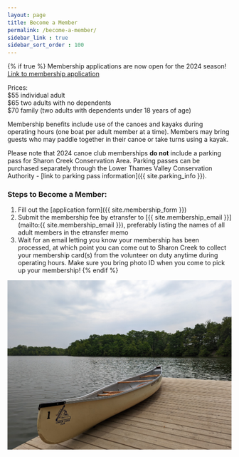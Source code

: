 ```yaml
---
layout: page
title: Become a Member
permalink: /become-a-member/
sidebar_link : true
sidebar_sort_order : 100
---
```


{% if true %}
Membership applications are now open for the 2024 season!
<a class="link-button" href="{{ site.membership_form }}">Link to membership application</a>

Prices:  
$55 individual adult  
$65 two adults with no dependents  
$70 family (two adults with dependents under 18 years of age)

Membership benefits include use of the canoes and kayaks during operating hours (one boat per adult member at a time). Members may bring guests who may paddle together in their canoe or take turns using a kayak.

Please note that 2024 canoe club memberships **do not** include a parking pass for Sharon Creek Conservation Area. Parking passes can be purchased separately through the Lower Thames Valley Conservation Authority - [link to parking pass information]({{ site.parking_info }}).

### Steps to Become a Member: 
1. Fill out the [application form]({{ site.membership_form }})
2. Submit the membership fee by etransfer to [{{ site.membership_email }}](mailto:{{ site.membership_email }}), preferably listing the names of all adult members in the etransfer memo
3. Wait for an email letting you know your membership has been processed, at which point you can come out to Sharon Creek to collect your membership card(s) from the volunteer on duty anytime during operating hours. Make sure you bring photo ID when you come to pick up your membership!
{% endif %}

![A Canoe Club canoe sitting on the dock at Sharon Creek Conservation Area](/images/canoe_on_dock.jpg)